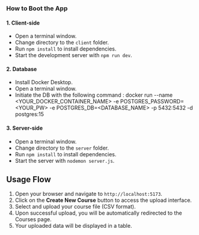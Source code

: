 ### How to Boot the App

#### 1. Client-side
  - Open a terminal window.
  - Change directory to the `client` folder.
  - Run `npm install` to install dependencies.
  - Start the development server with `npm run dev`.


#### 2. Database
  - Install Docker Desktop.
  - Open a terminal window.
  - Initiate the DB with the following command :
    docker run --name <YOUR_DOCKER_CONTAINER_NAME> -e POSTGRES_PASSWORD=<YOUR_PW> -e POSTGRES_DB=<DATABASE_NAME> -p 5432:5432 -d postgres:15

#### 3. Server-side
  - Open a terminal window.
  - Change directory to the `server` folder.
  - Run `npm install` to install dependencies.
  - Start the server with `nodemon server.js`.

  ## Usage Flow

1. Open your browser and navigate to `http://localhost:5173`.
2. Click on the **Create New Course** button to access the upload interface.
3. Select and upload your course file (CSV format).
4. Upon successful upload, you will be automatically redirected to the Courses page.
5. Your uploaded data will be displayed in a table.